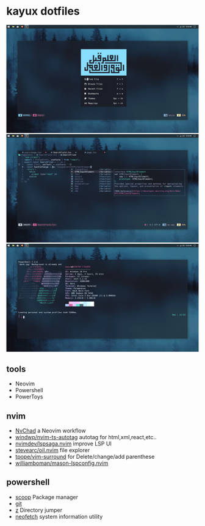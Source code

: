 # kayux dotfiles

![0](./images/windev.PNG) ![7](./images/coding.PNG) ![1](./images/winenvr.PNG)

## tools

- Neovim
- Powershell
- PowerToys

## nvim

- [NvChad](https://github.com/nvchad/nvchad) a Neovim workflow
- [windwp/nvim-ts-autotag](https://github.com/windwp/nvim-ts-autotag) autotag
  for html,xml,react,etc..
- [nvimdev/lspsaga.nvim](https://github.com/nvimdev/lspsaga.nvim) improve LSP UI
- [stevearc/oil.nvim](https://github.com/stevearc/oil.nvim) file explorer
- [tpope/vim-surround](https://github.com/tpope/vim-surround) for
  Delete/change/add parenthese
- [williamboman/mason-lspconfig.nvim](https://github.com/williamboman/mason-lspconfig.nvim)

## powershell

- [scoop](https://github.com/scoopinstaller/scoop) Package manager
- [git](https://github.com/git/git)
- [z](https://github.com/badmotorfinger/z) Directory jumper
- [neofetch](https://github.com/dylanaraps/neofetch) system information utility

